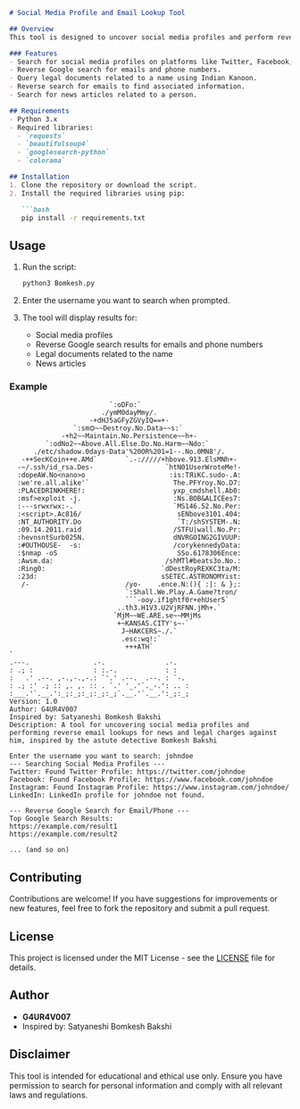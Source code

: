 ```markdown
# Social Media Profile and Email Lookup Tool

## Overview
This tool is designed to uncover social media profiles and perform reverse email lookups for news and legal charges related to a specific username. Inspired by the astute detective Bomkesh Bakshi, it combines various web scraping techniques and searches to gather information efficiently.

### Features
- Search for social media profiles on platforms like Twitter, Facebook, Instagram, and LinkedIn.
- Reverse Google search for emails and phone numbers.
- Query legal documents related to a name using Indian Kanoon.
- Reverse search for emails to find associated information.
- Search for news articles related to a person.

## Requirements
- Python 3.x
- Required libraries:
  - `requests`
  - `beautifulsoup4`
  - `googlesearch-python`
  - `colorama`

## Installation
1. Clone the repository or download the script.
2. Install the required libraries using pip:

   ```bash
   pip install -r requirements.txt
   ```

## Usage
1. Run the script:

   ```bash
   python3 Bomkesh.py
   ```

2. Enter the username you want to search when prompted.

3. The tool will display results for:
   - Social media profiles
   - Reverse Google search results for emails and phone numbers
   - Legal documents related to the name
   - News articles

### Example
```
                         `:oDFo:`                            
                       ./ymM0dayMmy/.                          
                    -+dHJ5aGFyZGVyIQ==+-                    
                `:sm⏣~~Destroy.No.Data~~s:`                
             -+h2~~Maintain.No.Persistence~~h+-              
         `:odNo2~~Above.All.Else.Do.No.Harm~~Ndo:`          
      ./etc/shadow.0days-Data'%20OR%201=1--.No.0MN8'/.      
   -++SecKCoin++e.AMd`       `.-://///+hbove.913.ElsMNh+-    
  -~/.ssh/id_rsa.Des-                  `htN01UserWroteMe!-  
  :dopeAW.No<nano>o                     :is:TЯiKC.sudo-.A:  
  :we're.all.alike'`                     The.PFYroy.No.D7:  
  :PLACEDRINKHERE!:                      yxp_cmdshell.Ab0:    
  :msf>exploit -j.                       :Ns.BOB&ALICEes7:    
  :---srwxrwx:-.`                        `MS146.52.No.Per:    
  :<script>.Ac816/                        sENbove3101.404:    
  :NT_AUTHORITY.Do                        `T:/shSYSTEM-.N:    
  :09.14.2011.raid                       /STFU|wall.No.Pr:    
  :hevnsntSurb025N.                      dNVRGOING2GIVUUP:    
  :#OUTHOUSE-  -s:                       /corykennedyData:    
  :$nmap -oS                              SSo.6178306Ence:    
  :Awsm.da:                            /shMTl#beats3o.No.:    
  :Ring0:                             `dDestRoyREXKC3ta/M:    
  :23d:                               sSETEC.ASTRONOMYist:    
   /-                        /yo-    .ence.N:(){ :|: & };:    
                             `:Shall.We.Play.A.Game?tron/    
                             ```-ooy.if1ghtf0r+ehUser5`    
                           ..th3.H1V3.U2VjRFNN.jMh+.`          
                          `MjM~~WE.ARE.se~~MMjMs              
                           +~KANSAS.CITY's~-`                  
                            J~HAKCERS~./.`                    
                            .esc:wq!:`                        
                             +++ATH`                                                           `
.---.                .-.               .-.   
: .; :               : :.-.            : :   
:   .' .--. ,-.,-.,-.: `'.' .--.  .--. : `-. 
: .; :' .; :: ,. ,. :: . `.' '_.'`._-.': .. :
:___.'`.__.':_;:_;:_;:_;:_;`.__.'`.__.':_;:_;                                                                                                                                                        
Version: 1.0
Author: G4UR4V007
Inspired by: Satyaneshi Bomkesh Bakshi
Description: A tool for uncovering social media profiles and performing reverse email lookups for news and legal charges against him, inspired by the astute detective Bomkesh Bakshi

Enter the username you want to search: johndoe
--- Searching Social Media Profiles ---
Twitter: Found Twitter Profile: https://twitter.com/johndoe
Facebook: Found Facebook Profile: https://www.facebook.com/johndoe
Instagram: Found Instagram Profile: https://www.instagram.com/johndoe/
LinkedIn: LinkedIn profile for johndoe not found.

--- Reverse Google Search for Email/Phone ---
Top Google Search Results:
https://example.com/result1
https://example.com/result2

... (and so on)
```

## Contributing
Contributions are welcome! If you have suggestions for improvements or new features, feel free to fork the repository and submit a pull request.

## License
This project is licensed under the MIT License - see the [LICENSE](LICENSE) file for details.

## Author
- **G4UR4V007**
- Inspired by: Satyaneshi Bomkesh Bakshi

## Disclaimer
This tool is intended for educational and ethical use only. Ensure you have permission to search for personal information and comply with all relevant laws and regulations.

